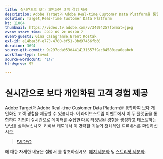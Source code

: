```yaml
---
title: 실시간으로 보다 개인화된 고객 경험 제공
description: Adobe Target과 Adobe Real-time Customer Data Platform을 통합하여 보다 개인화된 고객 경험을 제공할 수 있습니다. 이 라이브스트림 이벤트에서 이 두 플랫폼을 통합하여 기업이 실시간으로 데이터를 수집한 다음 타겟팅된 경험을 생성하고 테스트하는 방법을 살펴보십시오. 라이브 데모에서 이 강력한 기능의 전체적인 프로세스를 확인하십시오.
solution: Target,Real-Time Customer Data Platform
kt: 11004
thumbnail: https://video.tv.adobe.com/v/3409425?format=jpeg
event-start-time: 2022-09-20 09:00-7
event-guests: Gina Casagrande,Brent Kostak
exl-id: e14bea3f-e770-4780-9f51-8bd97456fb68
duration: 3694
source-git-commit: 9a297cda953d4414131657f9ac84580aea0eabeb
workflow-type: tm+mt
source-wordcount: '147'
ht-degree: 0%

---
```


# 실시간으로 보다 개인화된 고객 경험 제공

Adobe Target과 Adobe Real-time Customer Data Platform을 통합하여 보다 개인화된 고객 경험을 제공할 수 있습니다. 이 라이브스트림 이벤트에서 이 두 플랫폼을 통합하여 기업이 실시간으로 데이터를 수집한 다음 타겟팅된 경험을 생성하고 테스트하는 방법을 살펴보십시오. 라이브 데모에서 이 강력한 기능의 전체적인 프로세스를 확인하십시오.

>[!VIDEO](https://video.tv.adobe.com/v/3409425/?quality=12&learn=on)

에 대한 자세한 내용은 설명서 를 참조하십시오. [에지 세분화](https://experienceleague.adobe.com/docs/experience-platform/segmentation/ui/edge-segmentation.html) 및 [스트리밍 세분화](https://experienceleague.adobe.com/docs/experience-platform/segmentation/ui/streaming-segmentation.html).
